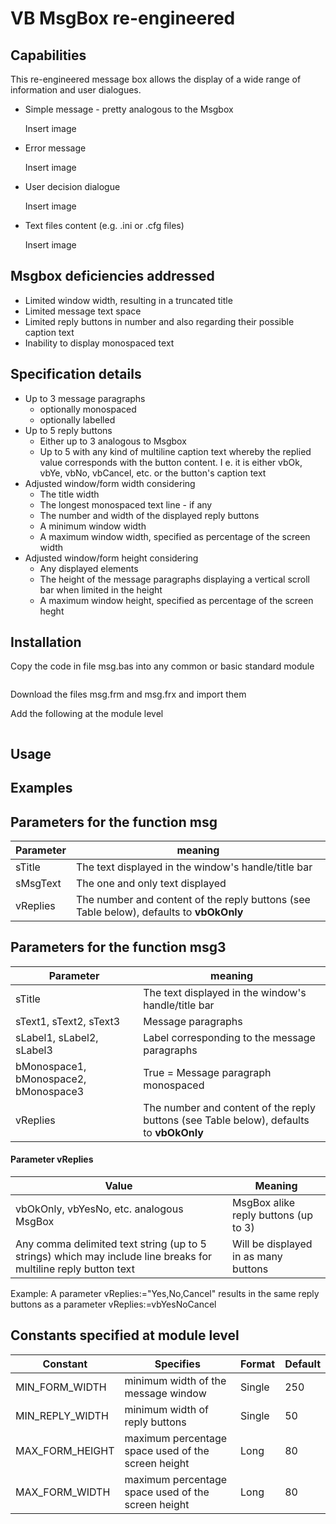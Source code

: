 # VB MsgBox re-engineered
## Capabilities

This re-engineered message box allows the display of a wide range of information and user dialogues.
- Simple message - pretty analogous to the Msgbox

  Insert image

- Error message

  Insert image

- User decision dialogue

  Insert image

- Text files content (e.g. .ini or .cfg files)

  Insert image

## Msgbox deficiencies addressed

- Limited window width, resulting in a truncated title
- Limited message text space
- Limited reply buttons in number and also regarding their possible caption text
- Inability to display monospaced text

## Specification details

- Up to 3 message paragraphs
  - optionally monospaced
  - optionally labelled
- Up to 5 reply buttons
  - Either up to 3 analogous to Msgbox
  - Up to 5 with any kind of multiline caption text
    whereby the replied value corresponds with the button content. I e. it is either vbOk, vbYe, vbNo, vbCancel, etc. or the button's caption text
- Adjusted window/form width considering
  - The title width
  - The longest monospaced text line - if any
  - The number and width of the displayed reply buttons
  - A minimum window width
  - A maximum window width, specified as percentage of the screen width
- Adjusted window/form height considering
  - Any displayed elements
  - The height of the message paragraphs
  displaying a vertical scroll bar when limited in the height
  - A maximum window height, specified as percentage of the screen heght

## Installation
Copy the code in file msg.bas into any common or basic standard module
```
```

Download the files msg.frm and msg.frx and import them

Add the following at the module level
```
```

## Usage

## Examples

## Parameters for the function msg

| Parameter | meaning |
| ------- | ---------- |
| sTitle | The text displayed in the window's handle/title bar |
| sMsgText | The one and only text displayed |
| vReplies | The number and content of the reply buttons (see Table below), defaults to __vbOkOnly__ |


## Parameters for the function msg3

| Parameter | meaning |
| ------- | ---------- |
| sTitle | The text displayed in the window's handle/title bar |
| sText1, sText2, sText3 | Message paragraphs |
| sLabel1, sLabel2, sLabel3 | Label corresponding to the message paragraphs |
| bMonospace1, bMonospace2, bMonospace3 | True = Message paragraph monospaced |
| vReplies | The number and content of the reply buttons (see Table below), defaults to __vbOkOnly__ |

#### Parameter vReplies
| Value | Meaning |
| ------------- | ------- |
| vbOkOnly, vbYesNo, etc. analogous MsgBox | MsgBox alike reply buttons (up to 3) |
| Any comma delimited text string (up to 5 strings) which may include line breaks for multiline reply button text | Will be displayed in as many buttons |

Example: A parameter vReplies:="Yes,No,Cancel" results in the same reply buttons as a parameter vReplies:=vbYesNoCancel






## Constants specified at module level
| Constant | Specifies | Format | Default |
| --------------- | --------------- | ------------ | ------------ |
| MIN_FORM_WIDTH | minimum width of the message window | Single | 250 |
| MIN_REPLY_WIDTH | minimum width of reply buttons | Single | 50 |
| MAX_FORM_HEIGHT | maximum percentage space used of the screen height | Long | 80 |
| MAX_FORM_WIDTH | maximum percentage space used of the screen height | Long | 80 |





